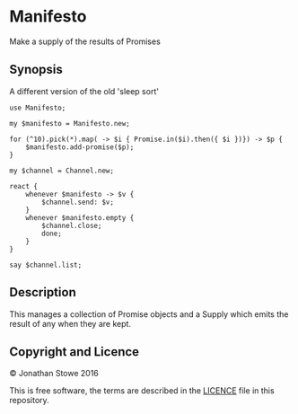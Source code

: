 # Manifesto

Make a supply of the results of Promises 

## Synopsis

A different version of the old 'sleep sort'

```perl6
use Manifesto;

my $manifesto = Manifesto.new;

for (^10).pick(*).map( -> $i { Promise.in($i).then({ $i })}) -> $p {
    $manifesto.add-promise($p);
}

my $channel = Channel.new;

react {
    whenever $manifesto -> $v {
        $channel.send: $v;
    }
    whenever $manifesto.empty {
        $channel.close;
        done;
    }
}

say $channel.list;

```

## Description

This manages a collection of Promise objects and a Supply which emits
the result of any when they are kept.


## Copyright and Licence

© Jonathan Stowe 2016

This is free software, the terms are described in the [LICENCE](LICENCE) file
in this repository.
